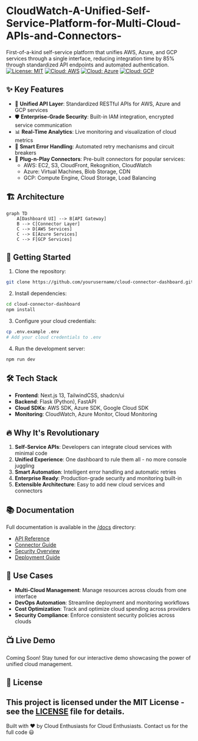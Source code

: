 # CloudWatch-A-Unified-Self-Service-Platform-for-Multi-Cloud-APIs-and-Connectors-
First-of-a-kind self-service platform that unifies AWS, Azure, and GCP services through a single interface, reducing integration time by 85% through standardized API endpoints and automated authentication.
[![License: MIT](https://img.shields.io/badge/License-MIT-yellow.svg)](https://opensource.org/licenses/MIT)
[![Cloud: AWS](https://img.shields.io/badge/Cloud-AWS-orange)](https://aws.amazon.com/)
[![Cloud: Azure](https://img.shields.io/badge/Cloud-Azure-blue)](https://azure.microsoft.com/)
[![Cloud: GCP](https://img.shields.io/badge/Cloud-GCP-red)](https://cloud.google.com/)
## ✨ Key Features
- 🔄 **Unified API Layer**: Standardized RESTful APIs for AWS, Azure and GCP services
- 🛡️ **Enterprise-Grade Security**: Built-in IAM integration, encrypted service communication
- 📊 **Real-Time Analytics**: Live monitoring and visualization of cloud metrics
- 🚦 **Smart Error Handling**: Automated retry mechanisms and circuit breakers
- 🔌 **Plug-n-Play Connectors**: Pre-built connectors for popular services:
  - AWS: EC2, S3, CloudFront, Rekognition, CloudWatch
  - Azure: Virtual Machines, Blob Storage, CDN
  - GCP: Compute Engine, Cloud Storage, Load Balancing
## 🏗️ Architecture
```mermaid
graph TD
    A[Dashboard UI] --> B[API Gateway]
    B --> C[Connector Layer]
    C --> D[AWS Services]
    C --> E[Azure Services]
    C --> F[GCP Services]
```
## 🚀 Getting Started
1. Clone the repository:
```bash
git clone https://github.com/yourusername/cloud-connector-dashboard.git
```
2. Install dependencies:
```bash
cd cloud-connector-dashboard
npm install
```
3. Configure your cloud credentials:
```bash
cp .env.example .env
# Add your cloud credentials to .env
```
4. Run the development server:
```bash
npm run dev
```
## 🛠️ Tech Stack
- **Frontend**: Next.js 13, TailwindCSS, shadcn/ui
- **Backend**: Flask (Python), FastAPI
- **Cloud SDKs**: AWS SDK, Azure SDK, Google Cloud SDK
- **Monitoring**: CloudWatch, Azure Monitor, Cloud Monitoring
## 🔥 Why It's Revolutionary
1. **Self-Service APIs**: Developers can integrate cloud services with minimal code
2. **Unified Experience**: One dashboard to rule them all - no more console juggling
3. **Smart Automation**: Intelligent error handling and automatic retries
4. **Enterprise Ready**: Production-grade security and monitoring built-in
5. **Extensible Architecture**: Easy to add new cloud services and connectors
## 📚 Documentation
Full documentation is available in the [/docs](./docs) directory:
- [API Reference](./docs/api-reference.md)
- [Connector Guide](./docs/connectors.md)
- [Security Overview](./docs/security.md)
- [Deployment Guide](./docs/deployment.md)
## 🎯 Use Cases
- **Multi-Cloud Management**: Manage resources across clouds from one interface
- **DevOps Automation**: Streamline deployment and monitoring workflows
- **Cost Optimization**: Track and optimize cloud spending across providers
- **Security Compliance**: Enforce consistent security policies across clouds
## 📺 Live Demo
Coming Soon! Stay tuned for our interactive demo showcasing the power of unified cloud management.
## 📝 License
This project is licensed under the MIT License - see the [LICENSE](LICENSE) file for details.
---
Built with ❤️ by Cloud Enthusiasts for Cloud Enthusiasts. Contact us for the full code 😃
